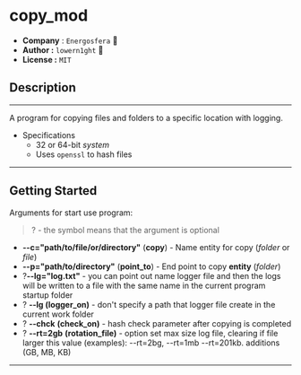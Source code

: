 # copy_mod

- **Company** : ```Energosfera``` 👾
- **Author :** ```lowern1ght``` 🥸
- **License :** ```MIT```

## Description

---

A program for copying files and folders to a specific location with logging.

- Specifications
    - 32 or 64-bit _system_
    - Uses ``openssl`` to hash files

---

## Getting Started

Arguments for start use program:

> ? - the symbol means that the argument is optional

- **--c="path/to/file/or/directory"** (**copy**) - Name entity for copy (_folder_ or _file_)
- **--p="path/to/directory"** (**point_to**) - End point to copy **entity** (_folder_)
- ?**--lg="log.txt"** - you can point out name logger file and then the logs will be written to a file with the same
  name in the current program startup folder
- ? **--lg (**logger_on**)** - don't specify a path that logger file create in the current work folder
- ? **--chck** **(check_on)** - hash check parameter after copying is completed
- ? **--rt=2gb** **(rotation_file)** - option set max size log file, clearing if file larger this value (examples): --rt=2bg, --rt=1mb --rt=201kb.
  additions (GB, MB, KB) 

---